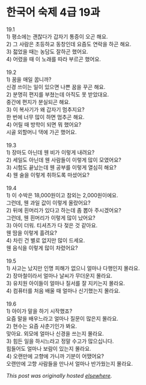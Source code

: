 # 한국어 숙제 4급 19과

<div>
<div>19.1<br>1) 평소에는 괜찮다가 갑자기 통증이 오곤 해요.<br>2) 그 사람은 초등하교 동창인데 요즘도 연락을 하곤 해요.<br>3) 젋었을 때는 농담도 잘하곤 했어요.<br>4) 어렸을 때 이 노래를 따라 부르곤 했어요.<br><br>19.2<br>1) 꿈을 매일 꿉니까?<br>신경 쓰이는 일이 있으면 나쁜 꿈을 꾸곤 해요.<br>2) 분명히 편지를 부쳤는데 아직도 못 받았대요.<br>중간에 편지가 분실되곤 해요.<br>3) 이 복사기가 왜 갑자기 멈추지요?<br>한 번에 너무 많이 하면 멈추곤 해요.<br>4) 어릴 때 방학이 되면 뭐 했어요?<br>시골 외할머니 댁에 가곤 했어요.<br><br>19.3<br>1) 장마도 아닌데 웬 비가 이렇게 내려요?</div>
<div>2) 세일도 아닌데 웬 사람들이 이렇게 많이 모였어요?</div>
<div>3) 시험도 끝났는데 웬 공부를 이렇게 열심히 해요?</div>
<div>4) 웬 술을 이렇게 취하도록 마셨어요?</div>
<br><div></div>
<div>19.4</div>
<div>1) 이 수박은 18,000원이고 참외는 2,000원이에요.</div>
<div>그런데, 웬 과일 값이 이렇게 올랐어요?</div>
<div>2) 뒤에 흰머리가 있다고 하는데 좀 뽑아 주시겠어요?</div>
<div>그런데, 웬 흰머리가 이렇게 많이 났어요?</div>
<div>3) 아이 더워. 티셔츠가 다 젖은 것 같아요.</div>
<div>웬 땀을 이렇게 흘려요?</div>
<div>4) 차린 건 별로 없지만 많이 드세요.</div>
<div>웬 음식을 이렇게 많이 차렸어요?</div>
<br><div></div>
<div>19.5</div>
<div>1) 사고는 났지만 인명 피해가 없으니 얼마나 다행인지 몰라요.</div>
<div>2) 장마철이라서 얼마나 날씨가 무더운지 몰라요.</div>
<div>3) 유치원 아이들이 얼마나 질서를 잘 지키는지 몰라요.</div>
<div>4) 컴퓨터를 처음 배울 때 얼마나 신기했는지 몰라요.</div>
<br><div></div>
<div>19.6</div>
<div>1) 아이가 말을 하기 시작했죠?</div>
<div>요즘 말을 배우느라고 얼마나 질문이 많은지 몰라요.</div>
<div>2) 현수는 요즘 사춘기인가 봐요.</div>
<div>맞아요. 외모에 얼마나 신경을 쓰는지 몰라요.</div>
<div>3) 힘든 일을 하시느라고 정말 수고가 많으십니다.</div>
<div>힘들어도 얼마나 보람이 있는지 몰라요.</div>4) 오랜만에 고향에 가니까 기분이 어땠어요?<br>오랜만에 고향 사람들을 만나서 얼마나 반가웠는지 몰라요.</div>


*This post was originally hosted [elsewhere](http://planspace.blogspot.com/2009/07/4-19.html).*
